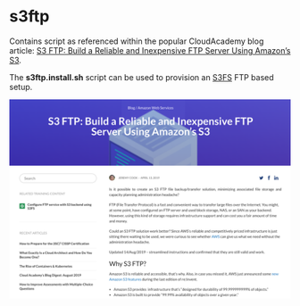 # s3ftp
Contains script as referenced within the popular CloudAcademy blog article: [S3 FTP: Build a Reliable and Inexpensive FTP Server Using Amazon’s S3](http://https://cloudacademy.com/blog/s3-ftp-server/).

The **s3ftp.install.sh** script can be used to provision an [S3FS](https://github.com/s3fs-fuse/s3fs-fuse) FTP based setup.

![S3FS FTP CloudAcademy Blog](/doc/s3fs.blog.png)